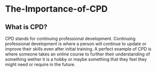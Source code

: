 # The-Importance-of-CPD

## What is CPD?
CPD stands for continuing professional development. Continuing professional development is where a person will continue to update or improve their skills even after initial training. A perfect example of CPD is where someone takes an online course to further their understanding of something wether it is a hobby or maybe something that they feel they might need or require in the future.
